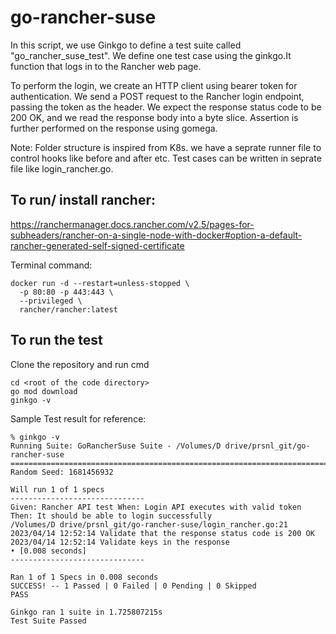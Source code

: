 # go-rancher-suse

In this script, we use Ginkgo to define a test suite called "go_rancher_suse_test". We define one test case using the ginkgo.It function that logs in to the Rancher web page.

To perform the login, we create an HTTP client using bearer token for authentication. We send a POST request to the Rancher login endpoint, passing the token as the header. We expect the response status code to be 200 OK, and we read the response body into a byte slice. Assertion is further performed on the response using gomega.

Note: Folder structure is inspired from K8s. we have a seprate runner file to control hooks like before and after etc. Test cases can be written in seprate file like login_rancher.go.

## To run/ install rancher:
https://ranchermanager.docs.rancher.com/v2.5/pages-for-subheaders/rancher-on-a-single-node-with-docker#option-a-default-rancher-generated-self-signed-certificate

Terminal command:
```
docker run -d --restart=unless-stopped \
  -p 80:80 -p 443:443 \
  --privileged \
  rancher/rancher:latest
```


## To run the test
Clone the repository and 
run cmd

```
cd <root of the code directory>
go mod download
ginkgo -v
```

Sample Test result for reference: 
```
% ginkgo -v
Running Suite: GoRancherSuse Suite - /Volumes/D drive/prsnl_git/go-rancher-suse
===============================================================================
Random Seed: 1681456932

Will run 1 of 1 specs
------------------------------
Given: Rancher API test When: Login API executes with valid token Then: It should be able to login successfully
/Volumes/D drive/prsnl_git/go-rancher-suse/login_rancher.go:21
2023/04/14 12:52:14 Validate that the response status code is 200 OK
2023/04/14 12:52:14 Validate keys in the response
• [0.008 seconds]
------------------------------

Ran 1 of 1 Specs in 0.008 seconds
SUCCESS! -- 1 Passed | 0 Failed | 0 Pending | 0 Skipped
PASS

Ginkgo ran 1 suite in 1.725807215s
Test Suite Passed
```
